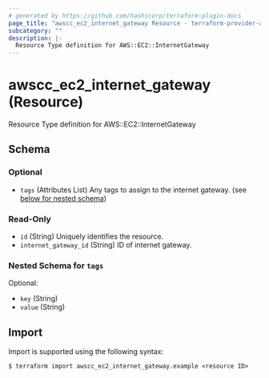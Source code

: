 ```yaml
---
# generated by https://github.com/hashicorp/terraform-plugin-docs
page_title: "awscc_ec2_internet_gateway Resource - terraform-provider-awscc"
subcategory: ""
description: |-
  Resource Type definition for AWS::EC2::InternetGateway
---
```


# awscc_ec2_internet_gateway (Resource)

Resource Type definition for AWS::EC2::InternetGateway



<!-- schema generated by tfplugindocs -->
## Schema

### Optional

- `tags` (Attributes List) Any tags to assign to the internet gateway. (see [below for nested schema](#nestedatt--tags))

### Read-Only

- `id` (String) Uniquely identifies the resource.
- `internet_gateway_id` (String) ID of internet gateway.

<a id="nestedatt--tags"></a>
### Nested Schema for `tags`

Optional:

- `key` (String)
- `value` (String)

## Import

Import is supported using the following syntax:

```shell
$ terraform import awscc_ec2_internet_gateway.example <resource ID>
```
